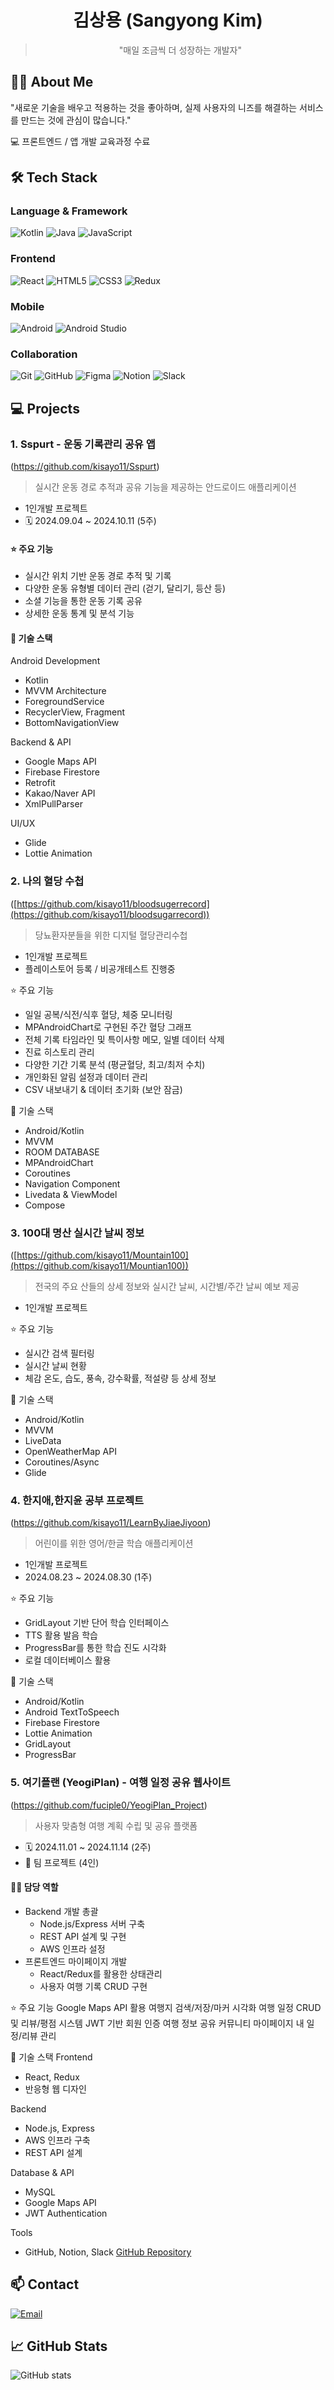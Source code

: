 <div align="center">

# 김상용 (Sangyong Kim)
> "매일 조금씩 더 성장하는 개발자"
</div>

## 👨‍💻 About Me
"새로운 기술을 배우고 적용하는 것을 좋아하며,
실제 사용자의 니즈를 해결하는 서비스를 만드는 것에 관심이 많습니다."

💻 프론트엔드 / 앱 개발 교육과정 수료

## 🛠 Tech Stack
### Language & Framework
![Kotlin](https://img.shields.io/badge/-Kotlin-7F52FF?style=flat&logo=kotlin&logoColor=white)
![Java](https://img.shields.io/badge/-Java-007396?style=flat&logo=java&logoColor=white)
![JavaScript](https://img.shields.io/badge/-JavaScript-F7DF1E?style=flat&logo=javascript&logoColor=black)

### Frontend
![React](https://img.shields.io/badge/-React-61DAFB?style=flat&logo=react&logoColor=black)
![HTML5](https://img.shields.io/badge/-HTML5-E34F26?style=flat&logo=html5&logoColor=white)
![CSS3](https://img.shields.io/badge/-CSS3-1572B6?style=flat&logo=css3)
![Redux](https://img.shields.io/badge/-Redux-764ABC?style=flat&logo=redux)

### Mobile
![Android](https://img.shields.io/badge/-Android-3DDC84?style=flat&logo=android&logoColor=white)
![Android Studio](https://img.shields.io/badge/-Android%20Studio-3DDC84?style=flat&logo=android-studio&logoColor=white)

### Collaboration
![Git](https://img.shields.io/badge/-Git-F05032?style=flat&logo=git&logoColor=white)
![GitHub](https://img.shields.io/badge/-GitHub-181717?style=flat&logo=github)
![Figma](https://img.shields.io/badge/-Figma-F24E1E?style=flat&logo=figma&logoColor=white)
![Notion](https://img.shields.io/badge/-Notion-000000?style=flat&logo=notion)
![Slack](https://img.shields.io/badge/-Slack-4A154B?style=flat&logo=slack)

## 💻 Projects

### 1. Sspurt - 운동 기록관리 공유 앱
(https://github.com/kisayo11/Sspurt)

> 실시간 운동 경로 추적과 공유 기능을 제공하는 안드로이드 애플리케이션
- 1인개발 프로젝트
- 🗓 2024.09.04 ~ 2024.10.11 (5주)

#### ⭐ 주요 기능
- 실시간 위치 기반 운동 경로 추적 및 기록
- 다양한 운동 유형별 데이터 관리 (걷기, 달리기, 등산 등)
- 소셜 기능을 통한 운동 기록 공유
- 상세한 운동 통계 및 분석 기능

#### 🔧 기술 스택
Android Development
- Kotlin
- MVVM Architecture
- ForegroundService
- RecyclerView, Fragment
- BottomNavigationView

Backend & API
- Google Maps API
- Firebase Firestore
- Retrofit
- Kakao/Naver API
- XmlPullParser

UI/UX
- Glide
- Lottie Animation


### 2. 나의 혈당 수첩
([https://github.com/kisayo11/bloodsugerrecord](https://github.com/kisayo11/bloodsugarrecord))

> 당뇨환자분들을 위한 디지털 혈당관리수첩
- 1인개발 프로젝트
- 플레이스토어 등록 / 비공개테스트 진행중
  
⭐ 주요 기능
- 일일 공복/식전/식후 혈당, 체중 모니터링
- MPAndroidChart로 구현된 주간 혈당 그래프
- 전체 기록 타임라인 및 특이사항 메모, 일별 데이터 삭제
- 진료 히스토리 관리
- 다양한 기간 기록 분석 (평균혈당, 최고/최저 수치)
- 개인화된 알림 설정과 데이터 관리
- CSV 내보내기 & 데이터 초기화 (보안 잠금)

🔧 기술 스택
- Android/Kotlin
- MVVM
- ROOM DATABASE
- MPAndroidChart
- Coroutines
- Navigation Component
- Livedata & ViewModel
- Compose

  

### 3. 100대 명산 실시간 날씨 정보
([https://github.com/kisayo11/Mountain100](https://github.com/kisayo11/Mountian100))

> 전국의 주요 산들의 상세 정보와 실시간 날씨, 시간별/주간 날씨 예보 제공
- 1인개발 프로젝트

⭐ 주요 기능
- 실시간 검색 필터링
- 실시간 날씨 현황
- 체감 온도, 습도, 풍속, 강수확률, 적설량 등 상세 정보

🔧 기술 스택
- Android/Kotlin
- MVVM
- LiveData
- OpenWeatherMap API
- Coroutines/Async
- Glide

  

### 4. 한지애,한지윤 공부 프로젝트
(https://github.com/kisayo11/LearnByJiaeJiyoon)

> 어린이를 위한 영어/한글 학습 애플리케이션
- 1인개발 프로젝트
- 2024.08.23 ~ 2024.08.30 (1주)

⭐ 주요 기능
- GridLayout 기반 단어 학습 인터페이스
- TTS 활용 발음 학습
- ProgressBar를 통한 학습 진도 시각화
- 로컬 데이터베이스 활용

🔧 기술 스택
- Android/Kotlin
- Android TextToSpeech
- Firebase Firestore
- Lottie Animation
- GridLayout
- ProgressBar



### 5. 여기플랜 (YeogiPlan) - 여행 일정 공유 웹사이트
(https://github.com/fuciple0/YeogiPlan_Project)

> 사용자 맞춤형 여행 계획 수립 및 공유 플랫폼
- 🗓 2024.11.01 ~ 2024.11.14 (2주)
- 👥 팀 프로젝트 (4인)

#### 👨‍💻 담당 역할
- Backend 개발 총괄
  - Node.js/Express 서버 구축
  - REST API 설계 및 구현
  - AWS 인프라 설정
- 프론트엔드 마이페이지 개발
  - React/Redux를 활용한 상태관리
  - 사용자 여행 기록 CRUD 구현

⭐ 주요 기능
Google Maps API 활용 여행지 검색/저장/마커 시각화
여행 일정 CRUD 및 리뷰/평점 시스템
JWT 기반 회원 인증
여행 정보 공유 커뮤니티
마이페이지 내 일정/리뷰 관리

🔧 기술 스택
Frontend
- React, Redux
- 반응형 웹 디자인

Backend
- Node.js, Express
- AWS 인프라 구축
- REST API 설계

Database & API
- MySQL
- Google Maps API
- JWT Authentication

Tools
- GitHub, Notion, Slack
[GitHub Repository](https://github.com/kisayo11/YeogiPlan_Project)

## 📫 Contact
[![Email](https://img.shields.io/badge/-Email-EA4335?style=flat&logo=gmail&logoColor=white)](mailto:sangyong.kimm@gmail.com)

## 📈 GitHub Stats
![GitHub stats](https://github-readme-stats.vercel.app/api?username=kisayo11&show_icons=true&theme=radical)
